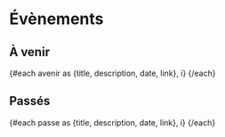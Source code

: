 <script>
     import Calendar from "$lib/Calendar.svelte";
     import Info from "$lib/Info.svelte";
     import Evenements from "$lib/data/evenements.json";
     const passe = Evenements.passe;
     const avenir = Evenements.avenir;
</script>

# Évènements

<Info info="Cette page recense tout les évènements dédiés au <i>live coding</i> organisés par la scène francophone. Ajoutez vos évènements. N'oubliez pas de fournir un lien si possible. Renseignez les évènements pour archivage !" markdown=false />

## À venir

<!-- Format attendu : 3 Fev 2023 -->

{#each avenir as {title, description, date, link}, i}
<Calendar date={date} description={description} title={title} link={link} />
{/each}

## Passés

{#each passe as {title, description, date, link}, i}
<Calendar date={date} description={description} title={title} link={link} />
{/each}
